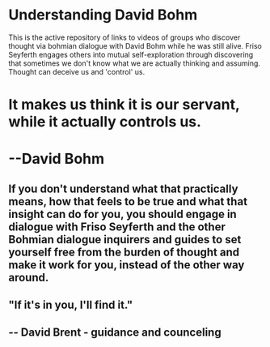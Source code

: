 # Understanding David Bohm 

This is the active repository of links to videos of groups who discover thought via bohmian dialogue with David Bohm while he was still alive. Friso Seyferth engages others into mutual self-exploration through discovering that sometimes we don't know what we are actually thinking and assuming. Thought can deceive us and 'control' us. 




# It makes us think it is our servant, while it actually controls us.  
# --David Bohm

## If you don't understand what that practically means, how that feels to be true and what that insight can do for you, you should engage in dialogue with Friso Seyferth and the other Bohmian dialogue inquirers and guides to set yourself free from the burden of thought and make it work for you, instead of the other way around. 

## "If it's in you, I'll find it."
## -- David Brent - guidance and counceling    

